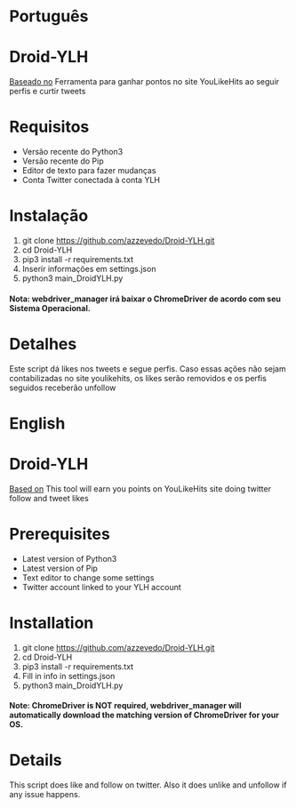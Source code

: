 # Português
# Droid-YLH
[Baseado no](https://github.com/i0Z3R0/YouLikeHits-Bot)
Ferramenta para ganhar pontos no site YouLikeHits ao seguir perfis e curtir tweets

# Requisitos
- Versão recente do Python3
- Versão recente do Pip
- Editor de texto para fazer mudanças
- Conta Twitter conectada à conta YLH

# Instalação
1. git clone https://github.com/azzevedo/Droid-YLH.git
2. cd Droid-YLH
3. pip3 install -r requirements.txt
4. Inserir informações em settings.json
5. python3 main_DroidYLH.py
#### Nota: webdriver_manager irá baixar o ChromeDriver de acordo com seu Sistema Operacional.

# Detalhes
Este script dá likes nos tweets e segue perfis.
Caso essas ações não sejam contabilizadas no site youlikehits, os likes serão removidos e os perfis seguidos receberão unfollow



# English
# Droid-YLH
[Based on](https://github.com/i0Z3R0/YouLikeHits-Bot)
This tool will earn you points on YouLikeHits site doing twitter follow and tweet likes

# Prerequisites
- Latest version of Python3
- Latest version of Pip
- Text editor to change some settings
- Twitter account linked to your YLH account

# Installation
1. git clone https://github.com/azzevedo/Droid-YLH.git
2. cd Droid-YLH
3. pip3 install -r requirements.txt
4. Fill in info in settings.json
5. python3 main_DroidYLH.py
#### Note: ChromeDriver is NOT required, webdriver_manager will automatically download the matching version of ChromeDriver for your OS.

# Details
This script does like and follow on twitter.
Also it does unlike and unfollow if any issue happens.

